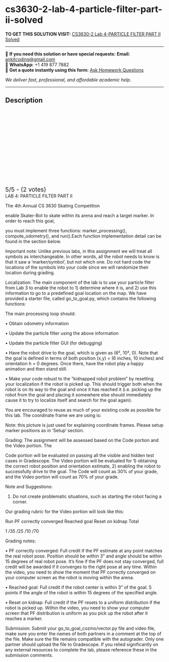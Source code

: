 # cs3630-2-lab-4-particle-filter-part-ii-solved
**TO GET THIS SOLUTION VISIT:** [CS3630-2 Lab 4-PARTICLE FILTER PART II Solved](https://www.ankitcodinghub.com/product/cs3630-2-cs-3630-introduction-to-robotics-and-perception-solved/)


---

📩 **If you need this solution or have special requests:** **Email:** ankitcoding@gmail.com  
📱 **WhatsApp:** +1 419 877 7882  
📄 **Get a quote instantly using this form:** [Ask Homework Questions](https://www.ankitcodinghub.com/services/ask-homework-questions/)

*We deliver fast, professional, and affordable academic help.*

---

<h2>Description</h2>



<div class="kk-star-ratings kksr-auto kksr-align-center kksr-valign-top" data-payload="{&quot;align&quot;:&quot;center&quot;,&quot;id&quot;:&quot;111218&quot;,&quot;slug&quot;:&quot;default&quot;,&quot;valign&quot;:&quot;top&quot;,&quot;ignore&quot;:&quot;&quot;,&quot;reference&quot;:&quot;auto&quot;,&quot;class&quot;:&quot;&quot;,&quot;count&quot;:&quot;2&quot;,&quot;legendonly&quot;:&quot;&quot;,&quot;readonly&quot;:&quot;&quot;,&quot;score&quot;:&quot;5&quot;,&quot;starsonly&quot;:&quot;&quot;,&quot;best&quot;:&quot;5&quot;,&quot;gap&quot;:&quot;4&quot;,&quot;greet&quot;:&quot;Rate this product&quot;,&quot;legend&quot;:&quot;5\/5 - (2 votes)&quot;,&quot;size&quot;:&quot;24&quot;,&quot;title&quot;:&quot;CS3630-2 Lab 4-PARTICLE FILTER PART II  Solved&quot;,&quot;width&quot;:&quot;138&quot;,&quot;_legend&quot;:&quot;{score}\/{best} - ({count} {votes})&quot;,&quot;font_factor&quot;:&quot;1.25&quot;}">

<div class="kksr-stars">

<div class="kksr-stars-inactive">
            <div class="kksr-star" data-star="1" style="padding-right: 4px">


<div class="kksr-icon" style="width: 24px; height: 24px;"></div>
        </div>
            <div class="kksr-star" data-star="2" style="padding-right: 4px">


<div class="kksr-icon" style="width: 24px; height: 24px;"></div>
        </div>
            <div class="kksr-star" data-star="3" style="padding-right: 4px">


<div class="kksr-icon" style="width: 24px; height: 24px;"></div>
        </div>
            <div class="kksr-star" data-star="4" style="padding-right: 4px">


<div class="kksr-icon" style="width: 24px; height: 24px;"></div>
        </div>
            <div class="kksr-star" data-star="5" style="padding-right: 4px">


<div class="kksr-icon" style="width: 24px; height: 24px;"></div>
        </div>
    </div>

<div class="kksr-stars-active" style="width: 138px;">
            <div class="kksr-star" style="padding-right: 4px">


<div class="kksr-icon" style="width: 24px; height: 24px;"></div>
        </div>
            <div class="kksr-star" style="padding-right: 4px">


<div class="kksr-icon" style="width: 24px; height: 24px;"></div>
        </div>
            <div class="kksr-star" style="padding-right: 4px">


<div class="kksr-icon" style="width: 24px; height: 24px;"></div>
        </div>
            <div class="kksr-star" style="padding-right: 4px">


<div class="kksr-icon" style="width: 24px; height: 24px;"></div>
        </div>
            <div class="kksr-star" style="padding-right: 4px">


<div class="kksr-icon" style="width: 24px; height: 24px;"></div>
        </div>
    </div>
</div>


<div class="kksr-legend" style="font-size: 19.2px;">
            5/5 - (2 votes)    </div>
    </div>
LAB 4: PARTICLE FILTER PART II

The 4th Annual CS 3630 Skating Competition

enable Skater-Bot to skate within its arena and reach a target marker. In order to reach this goal,

you must implement three functions: marker_processing(), compute_odometry(), and run().Each function implementation detail can be found in the section below.

Important note: Unlike previous labs, in this assignment we will treat all symbols as interchangeable. In other words, all the robot needs to know is that it saw a ‘marker/symbol’, but not which one. Do not hard code the locations of the symbols into your code since we will randomize their location during grading.

Localization: The main component of the lab is to use your particle filter from Lab 3 to enable the robot to 1) determine where it is, and 2) use this information to go to a predefined goal location on the map. We have provided a starter file, called go_to_goal.py, which contains the following functions:

The main processing loop should:

• Obtain odometry information

• Update the particle filter using the above information

• Update the particle filter GUI (for debugging)

• Have the robot drive to the goal, which is given as (6², 10², 0). Note that the goal is defined in terms of both position (x,y) = (6 inches, 10 inches) and orientation h = 0 degrees. Once there, have the robot play a happy animation and then stand still.

• Make your code robust to the “kidnapped robot problem” by resetting your localization if the robot is picked up. This should trigger both when the robot is on its way to the goal and once it has reached it (i.e. picking up the robot from the goal and placing it somewhere else should immediately cause it to try to localize itself and search for the goal again).

You are encouraged to reuse as much of your existing code as possible for this lab. The coordinate frame we are using is:

Note: this picture is just used for explaining coordinate frames. Please setup marker positions as in ‘Setup’ section.

Grading: The assignment will be assessed based on the Code portion and the Video portion. The

Code portion will be evaluated on passing all the visible and hidden test cases in Gradescope. The Video portion will be evaluated for 1) obtaining the correct robot position and orientation estimate, 2) enabling the robot to successfully drive to the goal. The Code will count as 30% of your grade, and the Video portion will count as 70% of your grade.

Note and Suggestions:

1. Do not create problematic situations, such as starting the robot facing a corner.

Our grading rubric for the Video portion will look like this:

Run PF correctly converged Reached goal Reset on kidnap Total

1 /35 /25 /10 /70

Grading notes:

• PF correctly converged: Full credit if the PF estimate at any point matches the real robot pose. Position should be within 3” and angle should be within 15 degrees of real robot pose. It’s fine if the PF does not stay converged, full credit will be awarded if it converges to the right pose at any time. Within the video, you need to show the moment that PF correctly converged on your computer screen as the robot is moving within the arena.

• Reached goal: Full credit if the robot center is within 3” of the goal. 5 points if the angle of the robot is within 15 degrees of the specified angle.

• Reset on kidnap: Full credit if the PF resets to a uniform distribution if the robot is picked up. Within the video, you need to show your computer screen that PF distribution is uniform as you pick up the robot after it reaches a marker.

Submission: Submit your go_to_goal_cozmo/vector.py file and video file, make sure you enter the names of both partners in a comment at the top of the file. Make sure the file remains compatible with the autograder. Only one partner should upload the file to Gradescope. If you relied significantly on any external resources to complete the lab, please reference these in the submission comments.
